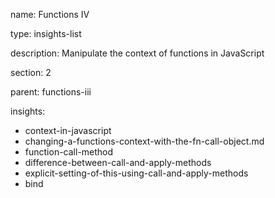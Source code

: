 name: Functions IV

type: insights-list

description: Manipulate the context of functions in JavaScript

section: 2

parent: functions-iii

insights:
  - context-in-javascript
  - changing-a-functions-context-with-the-fn-call-object.md
  - function-call-method
  - difference-between-call-and-apply-methods
  - explicit-setting-of-this-using-call-and-apply-methods
  - bind
